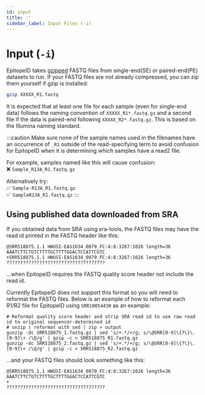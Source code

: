 ```yaml
---
id: input
title: ''
sidebar_label: Input Files (-i)
---
```


# Input (`-i`)
EpitopeID takes [gzipped][gzip-man] FASTQ files from single-end(SE) or paired-end(PE) datasets to run. If your FASTQ files are not already compressed, you can zip them yourself if gzip is installed:

```bash
gzip XXXXX_R1.fastq
```

It is expected that at least one file for each sample (even for single-end data) follows the naming convention of `XXXXX_R1*.fastq.gz` and a second file if the data is paired-end following `XXXXX_R2*.fastq.gz`. This is based on the Illumina naming standard.

:::caution
Make sure none of the sample names used in the filenames have an occurrence of `_R1` outside of the read-specifying term to avoid confusion for EpitopeID when it is determining which samples have a read2 file.

For example, samples named like this will cause confusion:<br/>
❌ `Sample_R13A_R1.fastq.gz`

Alternatively try:<br/>
✅ `Sample-R13A_R1.fastq.gz`<br/>
✅ `SampleR13A_R1.fastq.gz`
:::

## Using published data downloaded from SRA
If you obtained data from SRA using sra-tools, the FASTQ files may have the read id printed in the FASTQ header like this:
```
@SRR518875.1.1 HWUSI-EAS1634_0079_FC:4:8:3267:1026 length=36
AAATCTTCTGTCTTTTGCTTTTGGACTCCATTCGTC
+SRR518875.1.1 HWUSI-EAS1634_0079_FC:4:8:3267:1026 length=36
????????????????????????????????????
```

...when EpitopeID requires the FASTQ quality score header not include the read id.

Currently EpitopeID does not support this format so you will need to reformat the FASTQ files. Below is an example of how to reformat each R1/R2 file for EpitopeID using `SRR10054430` as an example:
```
# Reformat quality score header and strip SRA read id to use raw read id to original sequencer-determined id
# unzip | reformat with sed | zip > output
gunzip -dc SRR518875_1.fastq.gz | sed 's/+.*/+/g; s/\@SRR[0-9]\{7\}\.[0-9]\+ /\@/g' | gzip -c > SRR518875_R1.fastq.gz
gunzip -dc SRR518875_2.fastq.gz | sed 's/+.*/+/g; s/\@SRR[0-9]\{7\}\.[0-9]\+ /\@/g' | gzip -c > SRR518875_R2.fastq.gz
```

...and your FASTQ files should look something like this:
```
@SRR518875.1.1 HWUSI-EAS1634_0079_FC:4:8:3267:1026 length=36
AAATCTTCTGTCTTTTGCTTTTGGACTCCATTCGTC
+
????????????????????????????????????
```


[gzip-man]:https://www.gnu.org/software/gzip/manual/gzip.html
